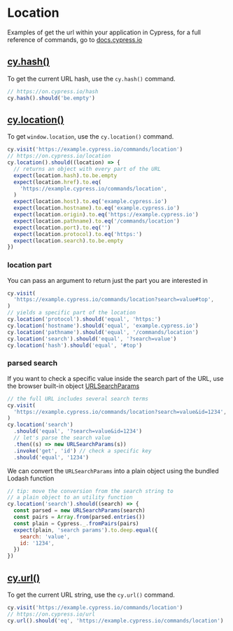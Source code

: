 # Location

Examples of get the url within your application in Cypress, for a full reference of commands, go to [docs.cypress.io](https://on.cypress.io/api)

## [cy.hash()](https://on.cypress.io/hash)

To get the current URL hash, use the `cy.hash()` command.

<!-- fiddle cy.hash() - get the current URL hash -->

```js
// https://on.cypress.io/hash
cy.hash().should('be.empty')
```

<!-- fiddle-end -->

## [cy.location()](https://on.cypress.io/location)

To get `window.location`, use the `cy.location()` command.

<!-- fiddle.skip cy.location() / get the current location object -->

```js
cy.visit('https://example.cypress.io/commands/location')
// https://on.cypress.io/location
cy.location().should((location) => {
  // returns an object with every part of the URL
  expect(location.hash).to.be.empty
  expect(location.href).to.eq(
    'https://example.cypress.io/commands/location',
  )
  expect(location.host).to.eq('example.cypress.io')
  expect(location.hostname).to.eq('example.cypress.io')
  expect(location.origin).to.eq('https://example.cypress.io')
  expect(location.pathname).to.eq('/commands/location')
  expect(location.port).to.eq('')
  expect(location.protocol).to.eq('https:')
  expect(location.search).to.be.empty
})
```

<!-- fiddle-end -->

### location part

You can pass an argument to return just the part you are interested in

<!-- fiddle.skip cy.location() / get part of the URL -->

```js
cy.visit(
  'https://example.cypress.io/commands/location?search=value#top',
)
// yields a specific part of the location
cy.location('protocol').should('equal', 'https:')
cy.location('hostname').should('equal', 'example.cypress.io')
cy.location('pathname').should('equal', '/commands/location')
cy.location('search').should('equal', '?search=value')
cy.location('hash').should('equal', '#top')
```

<!-- fiddle-end -->

### parsed search

If you want to check a specific value inside the search part of the URL, use the browser built-in object [URLSearchParams](https://developer.mozilla.org/en-US/docs/Web/API/URLSearchParams)

<!-- fiddle.skip cy.location() / parsed search -->

```js
// the full URL includes several search terms
cy.visit(
  'https://example.cypress.io/commands/location?search=value&id=1234',
)
cy.location('search')
  .should('equal', '?search=value&id=1234')
  // let's parse the search value
  .then((s) => new URLSearchParams(s))
  .invoke('get', 'id') // check a specific key
  .should('equal', '1234')
```

We can convert the `URLSearchParams` into a plain object using the bundled Lodash function

```js
// tip: move the conversion from the search string to
// a plain object to an utility function
cy.location('search').should((search) => {
  const parsed = new URLSearchParams(search)
  const pairs = Array.from(parsed.entries())
  const plain = Cypress._.fromPairs(pairs)
  expect(plain, 'search params').to.deep.equal({
    search: 'value',
    id: '1234',
  })
})
```

<!-- fiddle-end -->

## [cy.url()](https://on.cypress.io/url)

To get the current URL string, use the `cy.url()` command.

<!-- fiddle.skip cy.url() - get the current URL string -->

```js
cy.visit('https://example.cypress.io/commands/location')
// https://on.cypress.io/url
cy.url().should('eq', 'https://example.cypress.io/commands/location')
```

<!-- fiddle-end -->
